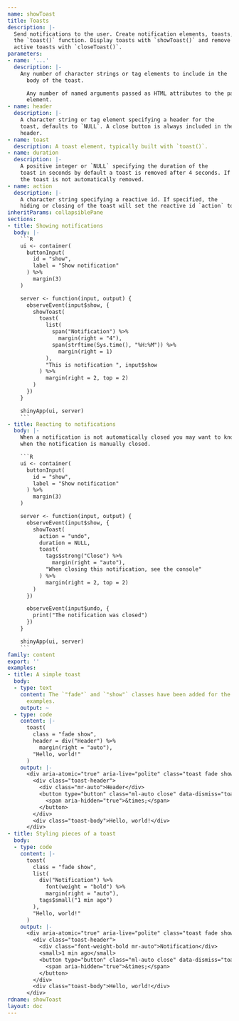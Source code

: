 ```yaml
---
name: showToast
title: Toasts
description: |-
  Send notifications to the user. Create notification elements, toasts, with
  the `toast()` function. Display toasts with `showToast()` and remove all
  active toasts with `closeToast()`.
parameters:
- name: '...'
  description: |-
    Any number of character strings or tag elements to include in the
      body of the toast.

      Any number of named arguments passed as HTML attributes to the parent
      element.
- name: header
  description: |-
    A character string or tag element specifying a header for the
    toast, defaults to `NULL`. A close button is always included in the
    header.
- name: toast
  description: A toast element, typically built with `toast()`.
- name: duration
  description: |-
    A positive integer or `NULL` specifying the duration of the
    toast in seconds by default a toast is removed after 4 seconds. If `NULL`
    the toast is not automatically removed.
- name: action
  description: |-
    A character string specifying a reactive id. If specified, the
    hiding or closing of the toast will set the reactive id `action` to `TRUE`.
inheritParams: collapsiblePane
sections:
- title: Showing notifications
  body: |-
    ```R
    ui <- container(
      buttonInput(
        id = "show",
        label = "Show notification"
      ) %>%
        margin(3)
    )

    server <- function(input, output) {
      observeEvent(input$show, {
        showToast(
          toast(
            list(
              span("Notification") %>%
                margin(right = "4"),
              span(strftime(Sys.time(), "%H:%M")) %>%
                margin(right = 1)
            ),
            "This is notification ", input$show
          ) %>%
            margin(right = 2, top = 2)
        )
      })
    }

    shinyApp(ui, server)
    ```
- title: Reacting to notifications
  body: |-
    When a notification is not automatically closed you may want to know
    when the notification is manually closed.

    ```R
    ui <- container(
      buttonInput(
        id = "show",
        label = "Show notification"
      ) %>%
        margin(3)
    )

    server <- function(input, output) {
      observeEvent(input$show, {
        showToast(
          action = "undo",
          duration = NULL,
          toast(
            tags$strong("Close") %>%
              margin(right = "auto"),
            "When closing this notification, see the console"
          ) %>%
            margin(right = 2, top = 2)
        )
      })

      observeEvent(input$undo, {
        print("The notification was closed")
      })
    }

    shinyApp(ui, server)
    ```
family: content
export: ''
examples:
- title: A simple toast
  body:
  - type: text
    content: The `"fade"` and `"show"` classes have been added for the sake of these
      examples.
    output: ~
  - type: code
    content: |-
      toast(
        class = "fade show",
        header = div("Header") %>%
          margin(right = "auto"),
        "Hello, world!"
      )
    output: |-
      <div aria-atomic="true" aria-live="polite" class="toast fade show" role="alert">
        <div class="toast-header">
          <div class="mr-auto">Header</div>
          <button type="button" class="ml-auto close" data-dismiss="toast" aria-label="Close">
            <span aria-hidden="true">&times;</span>
          </button>
        </div>
        <div class="toast-body">Hello, world!</div>
      </div>
- title: Styling pieces of a toast
  body:
  - type: code
    content: |-
      toast(
        class = "fade show",
        list(
          div("Notification") %>%
            font(weight = "bold") %>%
            margin(right = "auto"),
          tags$small("1 min ago")
        ),
        "Hello, world!"
      )
    output: |-
      <div aria-atomic="true" aria-live="polite" class="toast fade show" role="alert">
        <div class="toast-header">
          <div class="font-weight-bold mr-auto">Notification</div>
          <small>1 min ago</small>
          <button type="button" class="ml-auto close" data-dismiss="toast" aria-label="Close">
            <span aria-hidden="true">&times;</span>
          </button>
        </div>
        <div class="toast-body">Hello, world!</div>
      </div>
rdname: showToast
layout: doc
---
```

